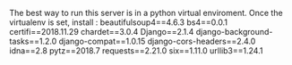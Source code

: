 The best way to run this server is in a python virtual enviroment. Once the virtualenv is set, install :
  beautifulsoup4==4.6.3
  bs4==0.0.1
  certifi==2018.11.29
  chardet==3.0.4
  Django==2.1.4
  django-background-tasks==1.2.0
  django-compat==1.0.15
  django-cors-headers==2.4.0
  idna==2.8
  pytz==2018.7
  requests==2.21.0
  six==1.11.0
  urllib3==1.24.1
